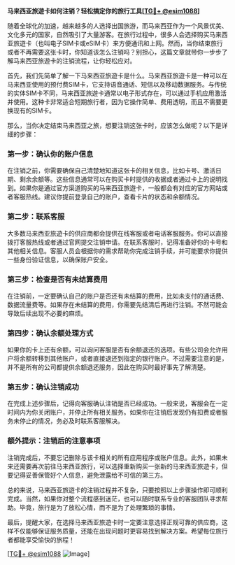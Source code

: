 **马来西亚旅遊卡如何注销？轻松搞定你的旅行工具[[TG💪+ @esim1088](https://t.me/s/esim1088)]**

随着全球化的加速，越来越多的人选择出国旅游，而马来西亚作为一个风景优美、文化多元的国家，自然吸引了大量游客。在旅行过程中，很多人会选择购买马来西亚旅遊卡（也叫电子SIM卡或eSIM卡）来方便通讯和上网。然而，当你结束旅行或者不再需要这张卡时，你知道该怎么注销吗？别担心，这篇文章就带你一步步了解马来西亚旅遊卡的注销流程，让你轻松应对。

首先，我们先简单了解一下马来西亚旅遊卡是什么。马来西亚旅遊卡是一种可以在马来西亚使用的预付费SIM卡，它支持语音通话、短信以及移动数据服务。与传统的实体SIM卡不同，马来西亚旅遊卡通常以电子形式存在，可以通过手机应用激活并使用。这种卡非常适合短期旅行者，因为它操作简单、费用透明，而且不需要更换现有的SIM卡。

那么，当你决定结束马来西亚之旅，想要注销这张卡时，应该怎么做呢？以下是详细的步骤：

### **第一步：确认你的账户信息**
在注销之前，你需要确保自己清楚地知道这张卡的相关信息，比如卡号、激活日期、剩余余额等。这些信息通常可以在购买卡时提供的收据或者通过卡上的说明找到。如果你是通过官方渠道购买的马来西亚旅遊卡，一般都会有对应的官方网站或者客服热线。建议你提前登录自己的账户，查看卡片的状态和余额情况。

### **第二步：联系客服**
大多数马来西亚旅遊卡的供应商都会提供在线客服或者电话客服服务。你可以直接拨打客服热线或者通过官网提交注销申请。在联系客服时，记得准备好你的卡号和其他相关信息。客服人员会根据你的需求帮助你完成注销手续，并可能要求你提供一些身份验证信息，以确保账户安全。

### **第三步：检查是否有未结算费用**
在注销前，一定要确认自己的账户是否还有未结算的费用，比如未支付的通话费、数据流量费等。如果存在未结算的费用，你需要先结清后再进行注销。不然可能会导致后续出现不必要的麻烦。

### **第四步：确认余额处理方式**
如果你的卡上还有余额，可以询问客服是否有余额退还的选项。有些公司会允许用户将余额转移到其他账户，或者直接退还到指定的银行账户。不过需要注意的是，并不是所有的公司都提供余额退还服务，因此在购买时最好事先了解清楚。

### **第五步：确认注销成功**
在完成上述步骤后，记得向客服确认注销是否已经成功。一般来说，客服会在一定时间内为你关闭账户，并停止所有相关服务。如果你在注销后发现仍有扣费或者服务未停止的情况，务必及时联系客服解决。

### **额外提示：注销后的注意事项**
注销完成后，不要忘记删除与该卡相关的所有应用程序或账户信息。此外，如果未来还需要再次前往马来西亚旅行，可以选择重新购买一张新的马来西亚旅遊卡，但要记得妥善保管好个人信息，避免泄露给不可信的第三方。

总的来说，马来西亚旅遊卡的注销过程并不复杂，只要按照以上步骤操作即可顺利完成。当然，如果你对整个流程感到迷茫，也可以随时联系专业的客服团队寻求帮助。毕竟，旅行是为了放松心情，而不是为了处理繁琐的事情。

最后，提醒大家，在选择马来西亚旅遊卡时一定要注意选择正规可靠的供应商，这样不仅能够保证服务质量，还能在出现问题时更容易找到解决方案。希望每位旅行者都能享受愉快的旅程！

[[TG💪+ @esim1088](https://t.me/s/esim1088) ![Image](https://i.postimg.cc/4NQfJmqS/Snipaste-2025-05-13-00-14-12.png)]